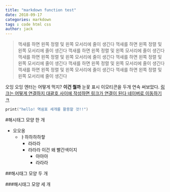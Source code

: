 ```yaml
---
title: "markdown function test"
date: 2018-09-17
categories: markdown
tags : code html css
author: jack
---
```


> 꺽새를 하면 왼쪽 정렬 및 왼쪽 모서리에 줄이 생긴다  꺽새를 하면 왼쪽 정렬 및 왼쪽 모서리에 줄이 생긴다  꺽새를 하면 왼쪽 정렬 및 왼쪽 모서리에 줄이 생긴다  꺽새를 하면 왼쪽 정렬 및 왼쪽 모서리에 줄이 생긴다  꺽새를 하면 왼쪽 정렬 및 왼쪽 모서리에 줄이 생긴다  꺽새를 하면 왼쪽 정렬 및 왼쪽 모서리에 줄이 생긴다  꺽새를 하면 왼쪽 정렬 및 왼쪽 모서리에 줄이 생긴다  꺽새를 하면 왼쪽 정렬 및 왼쪽 모서리에 줄이 생긴다 



오잉 오잉 엔터는 어떻게 먹지?
**이건 뭘까** 눈꽃 표시 이모티콘을 두개 연속 써보았다.
[링크는 어떻게 연결하지 대괄호 사이에 작성하면 링크가 연결이 된다 네이버로 이동하기 ㅋ](http://www.naver.com)

```swift
print("hello! 역쉼표 세개를 활용할 것!!")
```
#해시태그 모양 한 개 
- 오오옹
  - ㅏ하하하하핳 
    - 라라라 
    - 라라라 이건 왜 빨간색이지
      - 아아아 
      - 라라라 
      
##해시태그 모양 두 개 

###해시태그 모양 세 개 
